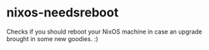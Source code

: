 # nixos-needsreboot

Checks if you should reboot your NixOS machine in case an upgrade brought in
some new goodies. :)
